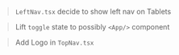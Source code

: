 > `LeftNav.tsx` decide to show left nav on Tablets

> Lift `toggle` state to possibly `<App/>` component

> Add Logo in `TopNav.tsx`
